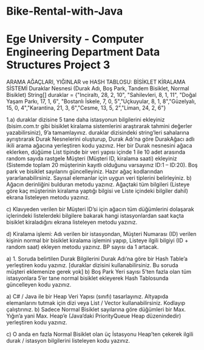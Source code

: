 # Bike-Rental-with-Java
# Ege University - Computer Engineering Department Data Structures Project 3

ARAMA AĞAÇLARI, YIĞINLAR ve HASH TABLOSU: BİSİKLET KİRALAMA SİSTEMİ
Duraklar Nesnesi (Durak Adı, Boş Park, Tandem Bisiklet, Normal Bisiklet)
         String[] duraklar = {"Inciraltı, 28, 2, 10", "Sahilevleri, 8, 1, 11", "Doğal Yaşam Parkı, 17, 1, 6", "Bostanlı İskele, 7, 0, 5","Uçkuyular, 8, 1, 8","Güzelyalı, 15, 0, 4","Karantina, 21, 3, 6","Cesme, 13, 5, 2","Liman, 24, 2, 6"}
         
1.a) duraklar dizisine 5 tane daha istasyonun bilgilerini ekleyiniz (bisim.com.tr gibi bisiklet kiralama sistemlerini araştırarak tahmini değerler yazabilirsiniz), 9’a tamamlayınız. duraklar dizisindeki string’leri sahalarına ayrıştırarak Durak Nesnelerini oluşturup, Durak Adı’na göre DurakAğacı adlı ikili arama ağacına yerleştiren kodu yazınız. Her bir Durak nesnesini ağaca eklerken, düğüme List tipinde bir veri yapısı içinde 1 ile 10 adet arasında random sayıda rastgele Müşteri (Müşteri ID, kiralama saati) ekleyiniz (Sistemde toplam 20 müşterinin kayıtlı olduğunu varsayınız ID:1 – ID:20). Boş park ve bisiklet sayılarını güncelleyiniz. Hazır ağaç kodlarından yararlanabilirsiniz. Sayısal elemanlar için uygun veri tiplerini belirleyiniz.
b) Ağacın derinliğini bulduran metodu yazınız. Ağaçtaki tüm bilgileri (Listeye göre kaç müşterinin kiralama yaptığı bilgisi ve Liste içindeki bilgiler dahil) ekrana listeleyen metodu yazınız.

c) Klavyeden verilen bir Müşteri ID’si için ağacın tüm düğümlerini dolaşarak içlerindeki listelerdeki bilgilere bakarak hangi istasyonlardan saat kaçta bisiklet kiraladığını ekrana listeleyen metodu yazınız.

d) Kiralama işlemi: Adı verilen bir istasyondan, Müşteri Numarası (ID) verilen kişinin normal bir bisiklet kiralama işlemini yapıp, Listeye ilgili bilgiyi (ID + random saat) ekleyen metodu yazınız. BP sayısı da 1 artacak.

a) 1. Soruda belirtilen Durak Bilgilerini Durak Adı’na göre bir Hash Table’a yerleştiren kodu yazınız. [duraklar dizisini kullanabilirsiniz. Bu soruda müşteri eklemenize gerek yok]
b) Boş Park Yeri sayısı 5’ten fazla olan tüm istasyonlara 5’er tane normal bisiklet ekleyerek Hash Tablosunda güncelleyen kodu yazınız.

a) C# / Java ile bir Heap Veri Yapısı (sınıfı) tasarlayınız. Altyapıda elemanlarını tutmak için dizi veya List / Vector kullanabilirsiniz. Kodlayıp çalıştırınız.
b) Sadece Normal Bisiklet sayılarına göre düğümleri bir Max. Yığın’a yani Max. Heap’e (Java’daki PriorityQueue Heap düzenindedir) yerleştiren kodu yazınız.

c) O anda en fazla Normal Bisiklet olan üç İstasyonu Heap’ten çekerek ilgili durak / istasyon bilgilerini listeleyen kodu yazınız.
